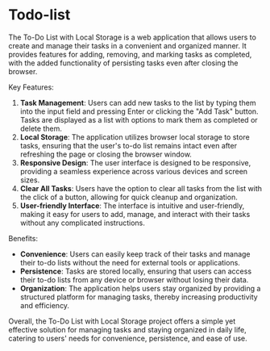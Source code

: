 # Todo-list
The To-Do List with Local Storage is a web application that allows users to create and manage their tasks in a convenient and organized manner. It provides features for adding, removing, and marking tasks as completed, with the added functionality of persisting tasks even after closing the browser.

Key Features:
1. **Task Management**: Users can add new tasks to the list by typing them into the input field and pressing Enter or clicking the "Add Task" button. Tasks are displayed as a list with options to mark them as completed or delete them.
2. **Local Storage**: The application utilizes browser local storage to store tasks, ensuring that the user's to-do list remains intact even after refreshing the page or closing the browser window.
3. **Responsive Design**: The user interface is designed to be responsive, providing a seamless experience across various devices and screen sizes.
4. **Clear All Tasks**: Users have the option to clear all tasks from the list with the click of a button, allowing for quick cleanup and organization.
5. **User-friendly Interface**: The interface is intuitive and user-friendly, making it easy for users to add, manage, and interact with their tasks without any complicated instructions.

Benefits:
- **Convenience**: Users can easily keep track of their tasks and manage their to-do lists without the need for external tools or applications.
- **Persistence**: Tasks are stored locally, ensuring that users can access their to-do lists from any device or browser without losing their data.
- **Organization**: The application helps users stay organized by providing a structured platform for managing tasks, thereby increasing productivity and efficiency.

Overall, the To-Do List with Local Storage project offers a simple yet effective solution for managing tasks and staying organized in daily life, catering to users' needs for convenience, persistence, and ease of use.
